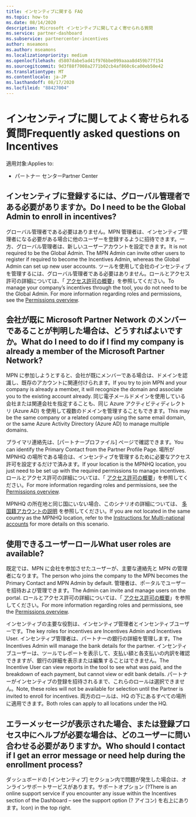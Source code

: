 ```yaml
---
title: インセンティブに関する FAQ
ms.topic: how-to
ms.date: 08/14/2020
description: Microsoft インセンティブに関してよく寄せられる質問
ms.service: partner-dashboard
ms.subservice: partnercenter-incentives
author: mseamons
ms.author: mseamons
ms.localizationpriority: medium
ms.openlocfilehash: d5807dabe5ad41f976bbe099aaaa8d459b77f154
ms.sourcegitcommit: 9d3f88f7008a2771b02cb4af860c6ca00eb50e42
ms.translationtype: MT
ms.contentlocale: ja-JP
ms.lasthandoff: 08/17/2020
ms.locfileid: "88427004"
---
```

# <a name="frequently-asked-questions-on-incentives"></a><span data-ttu-id="c405f-103">インセンティブに関してよく寄せられる質問</span><span class="sxs-lookup"><span data-stu-id="c405f-103">Frequently asked questions on Incentives</span></span>

<span data-ttu-id="c405f-104">適用対象:</span><span class="sxs-lookup"><span data-stu-id="c405f-104">Applies to:</span></span>

- <span data-ttu-id="c405f-105">パートナー センター</span><span class="sxs-lookup"><span data-stu-id="c405f-105">Partner Center</span></span>

## <a name="do-i-need-to-be-the-global-admin-to-enroll-in-incentives"></a><span data-ttu-id="c405f-106">インセンティブに登録するには、グローバル管理者である必要がありますか。</span><span class="sxs-lookup"><span data-stu-id="c405f-106">Do I need to be the Global Admin to enroll in incentives?</span></span>

<span data-ttu-id="c405f-107">グローバル管理者である必要はありません。MPN 管理者は、インセンティブ管理者になる必要がある場合に他のユーザーを登録するように招待できます。一方、グローバル管理者は、新しいユーザーアカウントを設定できます。</span><span class="sxs-lookup"><span data-stu-id="c405f-107">It is not required to be the Global Admin. The MPN Admin can invite other users to register if required to become the Incentives Admin, whereas the Global Admin can set up new user accounts.</span></span> <span data-ttu-id="c405f-108">ツールを使用して会社のインセンティブを管理するには、グローバル管理者である必要はありません。ロールとアクセス許可の詳細については、「 [アクセス許可の概要](permissions-overview.md)」を参照してください。</span><span class="sxs-lookup"><span data-stu-id="c405f-108">To manage your company’s incentives through the tool, you do not need to be the Global Admin. For more information regarding roles and permissions, see the [Permissions overview](permissions-overview.md).</span></span>

## <a name="what-do-i-need-to-do-if-i-find-my-company-is-already-a-member-of-the-microsoft-partner-network"></a><span data-ttu-id="c405f-109">会社が既に Microsoft Partner Network のメンバーであることが判明した場合は、どうすればよいですか。</span><span class="sxs-lookup"><span data-stu-id="c405f-109">What do I need to do if I find my company is already a member of the Microsoft Partner Network?</span></span>

<span data-ttu-id="c405f-110">MPN に参加しようとすると、会社が既にメンバーである場合は、ドメインを認識し、既存のアカウントに関連付けられます。</span><span class="sxs-lookup"><span data-stu-id="c405f-110">If you try to join MPN and your company is already a member, it will recognize the domain and associate you to the existing account already.</span></span> <span data-ttu-id="c405f-111">同じ電子メールドメインを使用している会社または関連会社を指定することも、同じ Azure アクティビティディレクトリ (Azure AD) を使用して複数のドメインを管理することもできます。</span><span class="sxs-lookup"><span data-stu-id="c405f-111">This may be the same company or a related company using the same email domain, or the same Azure Activity Directory (Azure AD) to manage multiple domains.</span></span>

<span data-ttu-id="c405f-112">プライマリ連絡先は、[パートナープロファイル] ページで確認できます。</span><span class="sxs-lookup"><span data-stu-id="c405f-112">You can identify the Primary Contact from the Partner Profile Page.</span></span> <span data-ttu-id="c405f-113">場所が MPNHQ の場所である場合は、インセンティブを管理するために必要なアクセス許可を設定するだけで済みます。</span><span class="sxs-lookup"><span data-stu-id="c405f-113">If your location is the MPNHQ location, you just need to be set up with the required permissions to manage incentives.</span></span> <span data-ttu-id="c405f-114">ロールとアクセス許可の詳細については、「 [アクセス許可の概要](permissions-overview.md)」を参照してください。</span><span class="sxs-lookup"><span data-stu-id="c405f-114">For more information regarding roles and permissions, see the [Permissions overview](permissions-overview.md).</span></span>

<span data-ttu-id="c405f-115">MPNHQ の所在地と同じ国にいない場合、このシナリオの詳細については、 [多国籍アカウントの説明](https://support.microsoft.com/help/4515619/special-considerations-for-multi-national-partners-joining-the-microso) を参照してください。</span><span class="sxs-lookup"><span data-stu-id="c405f-115">If you are not located in the same country as the MPNHQ location, refer to the [Instructions for Multi-national accounts](https://support.microsoft.com/help/4515619/special-considerations-for-multi-national-partners-joining-the-microso) for more details on this scenario.</span></span>

## <a name="what-user-roles-are-available"></a><span data-ttu-id="c405f-116">使用できるユーザーロール</span><span class="sxs-lookup"><span data-stu-id="c405f-116">What user roles are available?</span></span>

<span data-ttu-id="c405f-117">既定では、MPN に会社を参加させたユーザーが、主要な連絡先と MPN の管理者になります。</span><span class="sxs-lookup"><span data-stu-id="c405f-117">The person who joins the company to the MPN becomes the Primary Contact and MPN Admin by default.</span></span> <span data-ttu-id="c405f-118">管理者は、ポータルでユーザーを招待および管理できます。</span><span class="sxs-lookup"><span data-stu-id="c405f-118">The Admin can invite and manage users on the portal.</span></span> <span data-ttu-id="c405f-119">ロールとアクセス許可の詳細については、「 [アクセス許可の概要](permissions-overview.md)」を参照してください。</span><span class="sxs-lookup"><span data-stu-id="c405f-119">For more information regarding roles and permissions, see the [Permissions overview](permissions-overview.md).</span></span>

<span data-ttu-id="c405f-120">インセンティブの主要な役割は、インセンティブ管理者とインセンティブユーザーです。</span><span class="sxs-lookup"><span data-stu-id="c405f-120">The key roles for incentives are Incentives Admin and Incentives User.</span></span> <span data-ttu-id="c405f-121">インセンティブ管理者は、パートナーの銀行の詳細を管理します。</span><span class="sxs-lookup"><span data-stu-id="c405f-121">The Incentives Admin will manage the bank details for the partner.</span></span> <span data-ttu-id="c405f-122">インセンティブユーザーは、ツールでレポートを表示して、支払い額と各支払いの内訳を確認できますが、銀行の詳細を表示または編集することはできません。</span><span class="sxs-lookup"><span data-stu-id="c405f-122">The Incentive User can view reports in the tool to see what was paid, and the breakdown of each payment, but cannot view or edit bank details.</span></span> <span data-ttu-id="c405f-123">パートナーがインセンティブの登録を招待されるまで、これらのロールは選択できません。</span><span class="sxs-lookup"><span data-stu-id="c405f-123">Note, these roles will not be available for selection until the Partner is invited to enroll for incentives.</span></span> <span data-ttu-id="c405f-124">両方のロールは、HQ の下にあるすべての場所に適用できます。</span><span class="sxs-lookup"><span data-stu-id="c405f-124">Both roles can apply to all locations under the HQ.</span></span>

## <a name="who-should-i-contact-if-i-get-an-error-message-or-need-help-during-the-enrollment-process"></a><span data-ttu-id="c405f-125">エラーメッセージが表示された場合、または登録プロセス中にヘルプが必要な場合は、どのユーザーに問い合わせる必要がありますか。</span><span class="sxs-lookup"><span data-stu-id="c405f-125">Who should I contact if I get an error message or need help during the enrollment process?</span></span>

<span data-ttu-id="c405f-126">ダッシュボードの [インセンティブ] セクション内で問題が発生した場合は、オンラインサポートサービスがあります。サポートオプション (?</span><span class="sxs-lookup"><span data-stu-id="c405f-126">There is an online support service if you encounter any issue within the Incentives section of the Dashboard – see the support option (?</span></span> <span data-ttu-id="c405f-127">アイコン) を右上にあります。</span><span class="sxs-lookup"><span data-stu-id="c405f-127">Icon) in the top right.</span></span>
